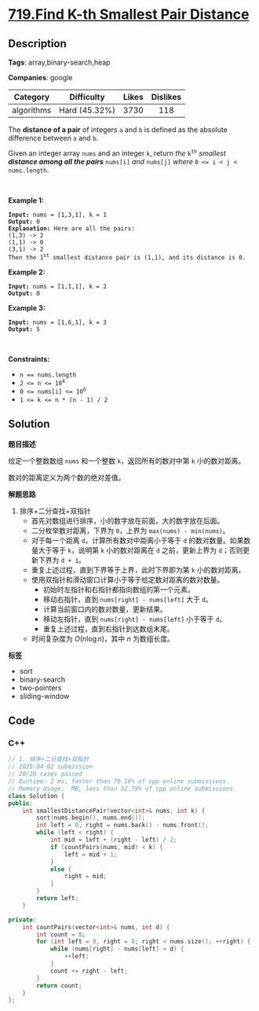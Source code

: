 # [719.Find K-th Smallest Pair Distance](https://leetcode.com/problems/find-k-th-smallest-pair-distance/description/)

## Description

**Tags**: array,binary-search,heap

**Companies**: google

|  Category  |  Difficulty   | Likes | Dislikes |
| :--------: | :-----------: | :---: | :------: |
| algorithms | Hard (45.32%) | 3730  |   118    |

<p>The <strong>distance of a pair</strong> of integers <code>a</code> and <code>b</code> is defined as the absolute difference between <code>a</code> and <code>b</code>.</p>
<p>Given an integer array <code>nums</code> and an integer <code>k</code>, return <em>the</em> <code>k<sup>th</sup></code> <em>smallest <strong>distance among all the pairs</strong></em> <code>nums[i]</code> <em>and</em> <code>nums[j]</code> <em>where</em> <code>0 &lt;= i &lt; j &lt; nums.length</code>.</p>
<p>&nbsp;</p>
<p><strong class="example">Example 1:</strong></p>
<pre><code><strong>Input:</strong> nums = [1,3,1], k = 1
<strong>Output:</strong> 0
<strong>Explanation:</strong> Here are all the pairs:
(1,3) -&gt; 2
(1,1) -&gt; 0
(3,1) -&gt; 2
Then the 1<sup>st</sup> smallest distance pair is (1,1), and its distance is 0.</code></pre>
<p><strong class="example">Example 2:</strong></p>
<pre><code><strong>Input:</strong> nums = [1,1,1], k = 2
<strong>Output:</strong> 0</code></pre>
<p><strong class="example">Example 3:</strong></p>
<pre><code><strong>Input:</strong> nums = [1,6,1], k = 3
<strong>Output:</strong> 5</code></pre>
<p>&nbsp;</p>
<p><strong>Constraints:</strong></p>
<ul>
  <li><code>n == nums.length</code></li>
  <li><code>2 &lt;= n &lt;= 10<sup>4</sup></code></li>
  <li><code>0 &lt;= nums[i] &lt;= 10<sup>6</sup></code></li>
  <li><code>1 &lt;= k &lt;= n * (n - 1) / 2</code></li>
</ul>

## Solution

**题目描述**

给定一个整数数组 `nums` 和一个整数 `k`，返回所有的数对中第 `k` 小的数对距离。

数对的距离定义为两个数的绝对差值。

**解题思路**

1. 排序+二分查找+双指针
   - 首先对数组进行排序，小的数字放在前面，大的数字放在后面。
   - 二分枚举数对距离，下界为 `0`，上界为 `max(nums) - min(nums)`。
   - 对于每一个距离 `d`，计算所有数对中距离小于等于 `d` 的数对数量。如果数量大于等于 `k`，说明第 `k` 小的数对距离在 `d` 之前，更新上界为 `d`；否则更新下界为 `d + 1`。
   - 重复上述过程，直到下界等于上界，此时下界即为第 `k` 小的数对距离。
   - 使用双指针和滑动窗口计算小于等于给定数对距离的数对数量。
     - 初始时左指针和右指针都指向数组的第一个元素。
     - 移动右指针，直到 `nums[right] - nums[left]` 大于 `d`。
     - 计算当前窗口内的数对数量，更新结果。
     - 移动左指针，直到 `nums[right] - nums[left]` 小于等于 `d`。
     - 重复上述过程，直到右指针到达数组末尾。
   - 时间复杂度为 $O(n \log n)$，其中 $n$ 为数组长度。

**标签**

- sort
- binary-search
- two-pointers
- sliding-window

<!-- code start -->
## Code

### C++

```cpp
// 1. 排序+二分查找+双指针
// 2025-04-02 submission
// 20/20 cases passed
// Runtime: 2 ms, faster than 70.16% of cpp online submissions.
// Memory Usage:  MB, less than 32.79% of cpp online submissions.
class Solution {
public:
    int smallestDistancePair(vector<int>& nums, int k) {
        sort(nums.begin(), nums.end());
        int left = 0, right = nums.back() - nums.front();
        while (left < right) {
            int mid = left + (right - left) / 2;
            if (countPairs(nums, mid) < k) {
                left = mid + 1;
            }
            else {
                right = mid;
            }
        }
        return left;
    }

private:
    int countPairs(vector<int>& nums, int d) {
        int count = 0;
        for (int left = 0, right = 0; right < nums.size(); ++right) {
            while (nums[right] - nums[left] > d) {
                ++left;
            }
            count += right - left;
        }
        return count;
    }
};
```

<!-- code end -->
